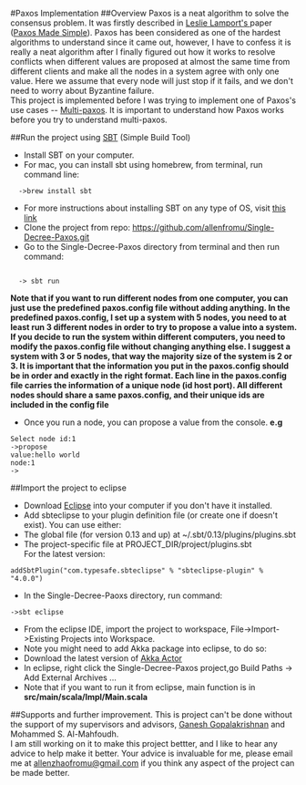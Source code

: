 #Paxos Implementation
##Overview
Paxos is a neat algorithm to solve the consensus problem. It was firstly described in <a href="http://www.lamport.org" target="_blank">Leslie Lamport's </a> paper (<a href="http://research.microsoft.com/en-us/um/people/lamport/pubs/paxos-simple.pdf" target="_blank">Paxos Made Simple</a>). Paxos has been considered as one of the hardest algorithms to understand since it came out, however, I have to confess it is really a neat algorithm after I finally figured out how it works to resolve conflicts when different values are proposed at almost the same time from different clients and make all the nodes in a system agree with only one value. Here we assume that every node will just stop if it fails, and we don't need to worry about Byzantine failure. 
<br>This project is implemented before I was trying to implement one of Paxos's use cases -- <a href="https://github.com/allenfromu/Multi-Paxos/tree/master" target="_blank">Multi-paxos</a>. It is important to understand how Paxos works before you try to understand multi-paxos.

##Run the project using <a href="http://www.scala-sbt.org" target="_blank">SBT</a> (Simple Build Tool)
 * Install SBT on your computer.
  * For mac, you can install sbt using homebrew, from terminal, run command line: 
   ```
     ->brew install sbt
   ```
  * For more instructions about installing SBT on any type of OS, visit <a href="http://www.scala-sbt.org/release/tutorial/Setup.html" target="_blank">this link</a>
 * Clone the project from repo: https://github.com/allenfromu/Single-Decree-Paxos.git
 * Go to the Single-Decree-Paxos directory from terminal and then run command: 
 ``` 
 
   -> sbt run
 ```
**Note that if you want to run different nodes from one computer, you can just use the predefined paxos.config file without adding anything. In the predefined paxos.config, I set up a system with 5 nodes, you need to at least run 3 different nodes in order to try to propose a value into a system. If you decide to run the system within different computers, you need to modify the paxos.config file without changing anything else. I suggest a system with 3 or 5 nodes, that way the majority size of the system is 2 or 3. It is important that the information you put in the paxos.config should be in order and exactly in the right format. Each line in the paxos.config file carries the information of a unique node (id host port). All different nodes should share a same paxos.config, and their unique ids are included in the config file**
 * Once you run a node, you can propose a value from the console.
**e.g**
```
Select node id:1
->propose
value:hello world
node:1
->
```

##Import the project to eclipse
 * Download <a href="http://www.eclipse.org" target="_blank">Eclipse</a> into your computer if you don't have it installed.
 * Add sbteclipse to your plugin definition file (or create one if doesn't exist). You can use either:
  * The global file (for version 0.13 and up) at ~/.sbt/0.13/plugins/plugins.sbt
  * The project-specific file at PROJECT_DIR/project/plugins.sbt
<br>For the latest version:
```
addSbtPlugin("com.typesafe.sbteclipse" % "sbteclipse-plugin" % "4.0.0")

```
 * In the Single-Decree-Paoxs directory, run command:

```
->sbt eclipse
```
 * From the eclipse IDE, import the project to workspace, File->Import->Existing Projects into Workspace.
 * Note you might need to add Akka package into eclipse, to do so:
  * Download the latest version of <a href="http://akka.io/downloads/" target="_blank"> Akka Actor</a>
  * In eclipse, right click the Single-Decree-Paxos project,go Build Paths -> Add External Archives ...
 * Note that if you want to run it from eclipse, main function is in **src/main/scala/Impl/Main.scala**
 
##Supports and further improvement.
This is project can't be done without the support of my supervisors and advisors, <a href="http://www.cs.utah.edu/~ganesh/" target="_blank">Ganesh Gopalakrishnan</a> and Mohammed S. Al-Mahfoudh. 
<br>I am still working on it to make this project bettter, and I like to hear any advice to help make it better. Your advice is invaluable for me, please email me at allenzhaofromu@gmail.com if you think any aspect of the project can be made better.












